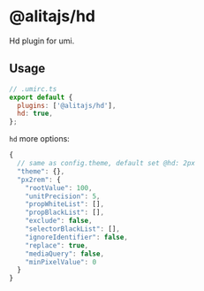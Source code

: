 # @alitajs/hd

Hd plugin for umi.

## Usage

```js
// .umirc.ts
export default {
  plugins: ['@alitajs/hd'],
  hd: true,
};
```

`hd` more options:

```js
{
  // same as config.theme, default set @hd: 2px
  "theme": {},
  "px2rem": {
    "rootValue": 100,
    "unitPrecision": 5,
    "propWhiteList": [],
    "propBlackList": [],
    "exclude": false,
    "selectorBlackList": [],
    "ignoreIdentifier": false,
    "replace": true,
    "mediaQuery": false,
    "minPixelValue": 0
  }
}
```

